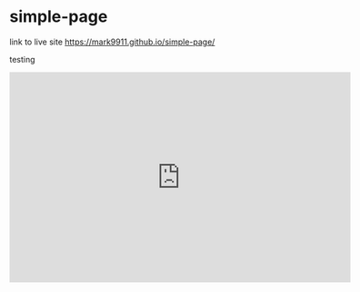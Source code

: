 # simple-page

link to live site https://mark9911.github.io/simple-page/

testing 
<iframe width="600" height="371" seamless frameborder="0" scrolling="no" src="https://docs.google.com/spreadsheets/d/e/2PACX-1vTsTNFRkujAf4-vzSDDWHOL5pCIgqhoBbNWN1INYLKKiVtLvmnVb3Lm7LjiITy658cbhnoYJwFB_DRS/pubchart?oid=1122035592&amp;format=interactive"></iframe>
